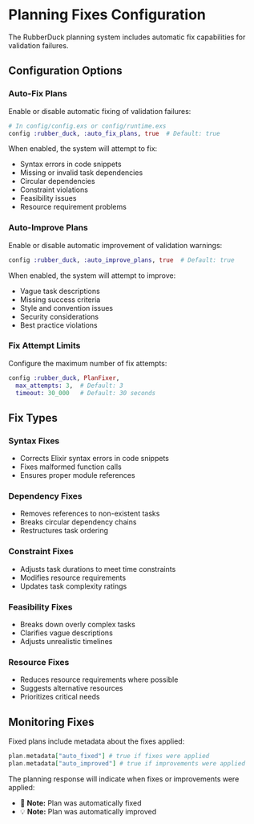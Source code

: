 # Planning Fixes Configuration

The RubberDuck planning system includes automatic fix capabilities for validation failures.

## Configuration Options

### Auto-Fix Plans

Enable or disable automatic fixing of validation failures:

```elixir
# In config/config.exs or config/runtime.exs
config :rubber_duck, :auto_fix_plans, true  # Default: true
```

When enabled, the system will attempt to fix:
- Syntax errors in code snippets
- Missing or invalid task dependencies
- Circular dependencies
- Constraint violations
- Feasibility issues
- Resource requirement problems

### Auto-Improve Plans

Enable or disable automatic improvement of validation warnings:

```elixir
config :rubber_duck, :auto_improve_plans, true  # Default: true
```

When enabled, the system will attempt to improve:
- Vague task descriptions
- Missing success criteria
- Style and convention issues
- Security considerations
- Best practice violations

### Fix Attempt Limits

Configure the maximum number of fix attempts:

```elixir
config :rubber_duck, PlanFixer,
  max_attempts: 3,  # Default: 3
  timeout: 30_000   # Default: 30 seconds
```

## Fix Types

### Syntax Fixes
- Corrects Elixir syntax errors in code snippets
- Fixes malformed function calls
- Ensures proper module references

### Dependency Fixes
- Removes references to non-existent tasks
- Breaks circular dependency chains
- Restructures task ordering

### Constraint Fixes
- Adjusts task durations to meet time constraints
- Modifies resource requirements
- Updates task complexity ratings

### Feasibility Fixes
- Breaks down overly complex tasks
- Clarifies vague descriptions
- Adjusts unrealistic timelines

### Resource Fixes
- Reduces resource requirements where possible
- Suggests alternative resources
- Prioritizes critical needs

## Monitoring Fixes

Fixed plans include metadata about the fixes applied:

```elixir
plan.metadata["auto_fixed"] # true if fixes were applied
plan.metadata["auto_improved"] # true if improvements were applied
```

The planning response will indicate when fixes or improvements were applied:
- 🔧 **Note:** Plan was automatically fixed
- 💡 **Note:** Plan was automatically improved